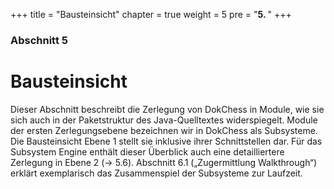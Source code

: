 +++
title = "Bausteinsicht"
chapter = true
weight = 5
pre = "<b>5. </b>"
+++

### Abschnitt 5

# Bausteinsicht

Dieser Abschnitt beschreibt die Zerlegung von DokChess in Module, wie sie sich auch in der Paketstruktur des Java-Quelltextes widerspiegelt. Module der ersten Zerlegungsebene bezeichnen wir in DokChess als Subsysteme. Die Bausteinsicht Ebene 1 stellt sie inklusive ihrer Schnittstellen dar. Für das Subsystem Engine enthält dieser Überblick auch eine detailliertere Zerlegung in Ebene 2 (→ 5.6). Abschnitt 6.1 („Zugermittlung Walkthrough“) erklärt exemplarisch das Zusammenspiel der Subsysteme zur Laufzeit.
